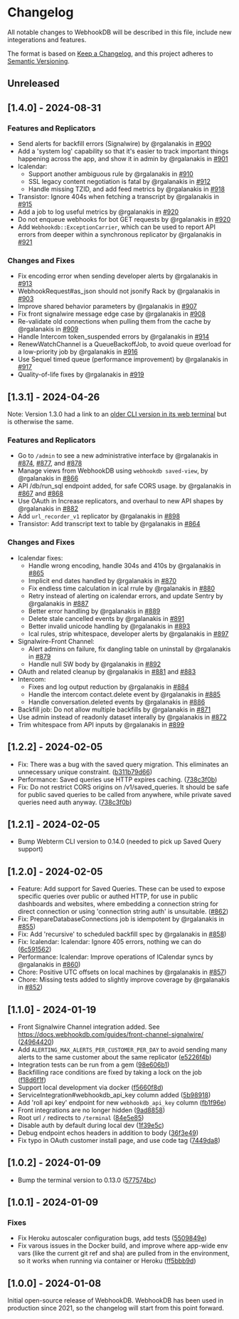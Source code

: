 # Changelog

All notable changes to WebhookDB will be described in this file,
include new integerations and features.

The format is based on [Keep a Changelog](https://keepachangelog.com/en/1.1.0/),
and this project adheres to [Semantic Versioning](https://semver.org/spec/v2.0.0.html).

## Unreleased

## [1.4.0] - 2024-08-31

### Features and Replicators

* Send alerts for backfill errors (Signalwire) by @rgalanakis in [#900](https://github.com/webhookdb/webhookdb/pull/900)
* Add a 'system log' capability so that it's easier to track important things happening across the app, and show it in admin by @rgalanakis in [#901](https://github.com/webhookdb/webhookdb/pull/901)
* Icalendar:
  * Support another ambiguous rule by @rgalanakis in [#910](https://github.com/webhookdb/webhookdb/pull/910)
  * SSL legacy content negotiation is fatal by @rgalanakis in [#912](https://github.com/webhookdb/webhookdb/pull/912)
  * Handle missing TZID, and add feed metrics by @rgalanakis in [#918](https://github.com/webhookdb/webhookdb/pull/918)
* Transistor: Ignore 404s when fetching a transcript by @rgalanakis in [#915](https://github.com/webhookdb/webhookdb/pull/915)
* Add a job to log useful metrics by @rgalanakis in [#920](https://github.com/webhookdb/webhookdb/pull/920)
* Do not enqueue webhooks for bot GET requests by @rgalanakis in [#920](https://github.com/webhookdb/webhookdb/pull/920)
* Add `Webhookdb::ExceptionCarrier`, which can be used to report API errors from deeper within a synchronous replicator by @rgalanakis in [#921](https://github.com/webhookdb/webhookdb/pull/921)

### Changes and Fixes

* Fix encoding error when sending developer alerts by @rgalanakis in [#913](https://github.com/webhookdb/webhookdb/pull/913)
* WebhookRequest#as_json should not jsonify Rack by @rgalanakis in [#903](https://github.com/webhookdb/webhookdb/pull/903)
* Improve shared behavior parameters by @rgalanakis in [#907](https://github.com/webhookdb/webhookdb/pull/907)
* Fix front signalwire message edge case by @rgalanakis in [#908](https://github.com/webhookdb/webhookdb/pull/908)
* Re-validate old connections when pulling them from the cache by @rgalanakis in [#909](https://github.com/webhookdb/webhookdb/pull/909)
* Handle Intercom token_suspended errors by @rgalanakis in [#914](https://github.com/webhookdb/webhookdb/pull/914)
* RenewWatchChannel is a QueueBackoffJob, to avoid queue overload for a low-priority job by @rgalanakis in [#916](https://github.com/webhookdb/webhookdb/pull/916)
* Use Sequel timed queue (performance improvement) by @rgalanakis in [#917](https://github.com/webhookdb/webhookdb/pull/917)
* Quality-of-life fixes by @rgalanakis in [#919](https://github.com/webhookdb/webhookdb/pull/919)

## [1.3.1] - 2024-04-26

Note: Version 1.3.0 had a link to an [older CLI version in its web terminal](https://github.com/webhookdb/webhookdb/commit/1fc31329bd2b59b715463a1ce3038c6b071bf78b) but is otherwise the same.

### Features and Replicators

* Go to `/admin` to see a new administrative interface by @rgalanakis in [#874](https://github.com/webhookdb/webhookdb/pull/874), [#877](https://github.com/webhookdb/webhookdb/pull/877), and [#878](https://github.com/webhookdb/webhookdb/pull/878)
* Manage views from WebhookDB using `webhookdb saved-view`, by @rgalanakis in [#866](https://github.com/webhookdb/webhookdb/pull/866)
* API /db/run_sql endpoint added, for safe CORS usage. by @rgalanakis in [#867](https://github.com/webhookdb/webhookdb/pull/867) and [#868](https://github.com/webhookdb/webhookdb/pull/868)
* Use OAuth in Increase replicators, and overhaul to new API shapes by @rgalanakis in [#882](https://github.com/webhookdb/webhookdb/pull/882)
* Add `url_recorder_v1` replicator by @rgalanakis in [#898](https://github.com/webhookdb/webhookdb/pull/898)
* Transistor: Add transcript text to table by @rgalanakis in [#864](https://github.com/webhookdb/webhookdb/pull/864)

### Changes and Fixes

* Icalendar fixes:
  - Handle wrong encoding, handle 304s and 410s by @rgalanakis in [#865](https://github.com/webhookdb/webhookdb/pull/865)
  - Implicit end dates handled by @rgalanakis in [#870](https://github.com/webhookdb/webhookdb/pull/870)
  * Fix endless time calculation in ical rrule by @rgalanakis in [#880](https://github.com/webhookdb/webhookdb/pull/880)
  * Retry instead of alerting on icalendar errors, and update Sentry by @rgalanakis in [#887](https://github.com/webhookdb/webhookdb/pull/887)
  * Better error handling by @rgalanakis in [#889](https://github.com/webhookdb/webhookdb/pull/889)
  * Delete stale cancelled events by @rgalanakis in [#891](https://github.com/webhookdb/webhookdb/pull/891)
  * Better invalid unicode handling by @rgalanakis in [#893](https://github.com/webhookdb/webhookdb/pull/893)
  * Ical rules, strip whitespace, developer alerts by @rgalanakis in [#897](https://github.com/webhookdb/webhookdb/pull/897)
* Signalwire-Front Channel:
  * Alert admins on failure, fix dangling table on uninstall by @rgalanakis in [#879](https://github.com/webhookdb/webhookdb/pull/879)
  * Handle null SW body by @rgalanakis in [#892](https://github.com/webhookdb/webhookdb/pull/892)
* OAuth and related cleanup by @rgalanakis in [#881](https://github.com/webhookdb/webhookdb/pull/881) and [#883](https://github.com/webhookdb/webhookdb/pull/883)
* Intercom:
  * Fixes and log output reduction by @rgalanakis in [#884](https://github.com/webhookdb/webhookdb/pull/884)
  * Handle the intercom contact.delete event by @rgalanakis in [#885](https://github.com/webhookdb/webhookdb/pull/885)
  * Handle conversation.deleted events by @rgalanakis in [#886](https://github.com/webhookdb/webhookdb/pull/886)
* Backfill job: Do not allow multiple backfills by @rgalanakis in [#871](https://github.com/webhookdb/webhookdb/pull/871)
* Use admin instead of readonly dataset interally by @rgalanakis in [#872](https://github.com/webhookdb/webhookdb/pull/872)
* Trim whitespace from API inputs by @rgalanakis in [#899](https://github.com/webhookdb/webhookdb/pull/899)

## [1.2.2] - 2024-02-05

- Fix: There was a bug with the saved query migration. This eliminates an unnecessary unique constraint. ([b311b79d66](https://github.com/webhookdb/webhookdb/commit/b311b79d66082c67de41c0892412fa1ce785f76a))
- Performance: Saved queries use HTTP expires caching. ([738c3f0b](https://github.com/webhookdb/webhookdb/commit/738c3f0bf4a7b1da5c0d247b389dae22fde590d3))
- Fix: Do not restrict CORS origins on /v1/saved_queries. It should be safe for public saved queries
  to be called from anywhere, while private saved queries need auth anyway. ([738c3f0b](https://github.com/webhookdb/webhookdb/commit/738c3f0bf4a7b1da5c0d247b389dae22fde590d3))

## [1.2.1] - 2024-02-05

- Bump Webterm CLI version to 0.14.0 (needed to pick up Saved Query support)

## [1.2.0] - 2024-02-05

- Feature: Add support for Saved Queries. These can be used to expose specific queries over public or authed HTTP, for use in public dashboards and websites, where embedding a connection string for direct connection or using 'connection string auth' is unsuitable. ([#862](https://github.com/webhookdb/webhookdb/pull/862))
- Fix: PrepareDatabaseConnections job is idempotent by @rgalanakis in [#855](https://github.com/webhookdb/webhookdb/pull/855))
- Fix: Add 'recursive' to scheduled backfill spec by @rgalanakis in [#858](https://github.com/webhookdb/webhookdb/pull/858))
- Fix: Icalendar: Icalendar: Ignore 405 errors, nothing we can do ([6c591562](https://github.com/webhookdb/webhookdb/commit/6c591562e363b59819b3e57987c2e52c88271bb5))
- Performance: Icalendar: Improve operations of ICalendar syncs by @rgalanakis in [#860](https://github.com/webhookdb/webhookdb/pull/860))
- Chore: Positive UTC offsets on local machines by @rgalanakis in [#857](https://github.com/webhookdb/webhookdb/pull/857))
- Chore: Missing tests added to slightly improve coverage by @rgalanakis in [#852](https://github.com/webhookdb/webhookdb/pull/852))

## [1.1.0] - 2024-01-19

- Front Signalwire Channel integration added. See <https://docs.webhookdb.com/guides/front-channel-signalwire/> ([24964420](https://github.com/webhookdb/webhookdb/commit/24964420))
- Add `ALERTING_MAX_ALERTS_PER_CUSTOMER_PER_DAY` to avoid sending many alerts to the same customer about the same replicator ([e5226f4b](https://github.com/webhookdb/webhookdb/commit/e5226f4b))
- Integration tests can be run from a gem ([98e606b1](https://github.com/webhookdb/webhookdb/commit/98e606b1))
- Backfilling race conditions are fixed by taking a lock on the job ([f18d6f1f](https://github.com/webhookdb/webhookdb/commit/f18d6f1f))
- Support local development via docker ([f5660f8d](https://github.com/webhookdb/webhookdb/commit/f5660f8d))
- ServiceIntegration#webhookdb_api_key column added ([5b98918](https://github.com/webhookdb/webhookdb/commit/5b98918))
- Add 'roll api key' endpoint for new `webhookdb_api_key` column ([fb1f96e](https://github.com/webhookdb/webhookdb/commit/fb1f96e))
- Front integrations are no longer hidden ([9ad8858](https://github.com/webhookdb/webhookdb/commit/9ad8858))
- Root url `/` redirects to `/terminal` ([84e5e85](https://github.com/webhookdb/webhookdb/commit/84e5e85))
- Disable auth by default during local dev ([1f39e5c](https://github.com/webhookdb/webhookdb/commit/1f39e5c))
- Debug endpoint echos headers in addition to body ([36f3e49](https://github.com/webhookdb/webhookdb/commit/36f3e49))
- Fix typo in OAuth customer install page, and use code tag ([7449da8](https://github.com/webhookdb/webhookdb/commit/7449da8))

## [1.0.2] - 2024-01-09

- Bump the terminal version to 0.13.0 ([577574bc](https://github.com/webhookdb/webhookdb/commit/577574bce8e8c2b13633749541d3bc4a8165a8ed))

## [1.0.1] - 2024-01-09

### Fixes

- Fix Heroku autoscaler configuration bugs, add tests ([5509849e](https://github.com/webhookdb/webhookdb/commit/5509849e9a019a73eb703e66174d897764d8823b))
- Fix varous issues in the Docker build, and improve where app-wide env vars (like the current git ref and sha) are pulled from in the environment, so it works when running via container or Heroku ([ff5bbb9d](https://github.com/webhookdb/webhookdb/commit/ff5bbb9d80acede9a260196b6698742bc49eebb7))

## [1.0.0] - 2024-01-08

Initial open-source release of WebhookDB. WebhookDB has been used in production
since 2021, so the changelog will start from this point forward.
